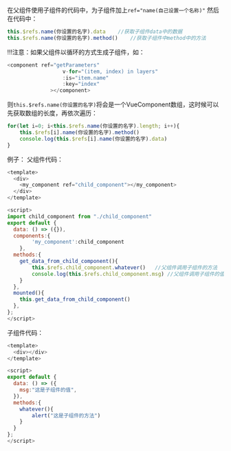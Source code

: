在父组件使用子组件的代码中，为子组件加上`ref="name(自己设置一个名称)"`
然后在代码中：
```javascript
this.$refs.name(你设置的名字).data	//获取子组件data中的数据
this.$refs.name(你设置的名字).method()	//获取子组件中method中的方法
```
!!!注意：如果父组件以循环的方式生成子组件，如：

```javascript
<component ref="getParameters"
           		  v-for="(item, index) in layers"
                  :is="item.name"
                  :key="index"
              ></component>
```
则`this.$refs.name(你设置的名字)`将会是一个VueComponent数组，这时候可以先获取数组的长度，再依次遍历：

```javascript
for(let i=0; i<this.$refs.name(你设置的名字).length; i++){
	this.$refs[i].name(你设置的名字).method()
	console.log(this.$refs[i].name(你设置的名字).data)
}
```
例子：
父组件代码：

```javascript
<template>
  <div>
  	<my_component ref="child_component"></my_component>
  </div>
</template>

<script>
import child_component from "./child_component"
export default {
  data: () => ({}),
  components:{
        'my_component':child_component
    },
  methods:{
  	get_data_from_child_component(){
  		this.$refs.child_component.whatever()	//父组件调用子组件的方法
  		console.log(this.$refs.child_component.msg)	//父组件调用子组件的值
  	}
  },
  mounted(){
  	this.get_data_from_child_component()
  },
};
</script>
```

子组件代码：

```javascript
<template>
  <div></div>
</template>

<script>
export default {
  data: () => ({
  	msg:"这是子组件的值",
  }),
  methods:{
  	whatever(){
  		alert("这是子组件的方法")
  	}
  }
};
</script>

```

